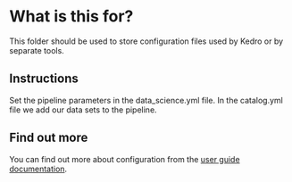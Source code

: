 # What is this for?

This folder should be used to store configuration files used by Kedro or by separate tools.

## Instructions
Set the pipeline parameters in the data_science.yml file.
In the catalog.yml file we add our data sets to the pipeline.


## Find out more
You can find out more about configuration from the [user guide documentation](https://kedro.readthedocs.io/en/stable/04_user_guide/03_configuration.html).
